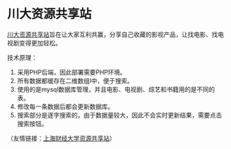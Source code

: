 # 川大资源共享站

[川大资源共享站](http://scu.getenjoyment.net)旨在让大家互利共赢，分享自己收藏的影视产品，让找电影、找电视剧变得更加轻松。

技术原理：
1. 采用PHP后端，因此部署需要PHP环境。
2. 所有数据都缓存在二维数组l中，便于搜索。
3. 使用的是mysql数据库管理，并且电影、电视剧、综艺和书籍用的是不同的表。
4. 修改每一条数据后都会更新数据库。
5. 搜索部分是逐字搜索的，由于数据量较大，因此不会实时更新结果，需要点击搜索按钮。

（友情链接：[上海财经大学资源共享站](http://sufe.getenjoyment.net/serial.php)）



